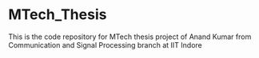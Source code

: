 # MTech_Thesis
This is the code repository for MTech thesis project of Anand Kumar from Communication and Signal Processing branch at IIT Indore

